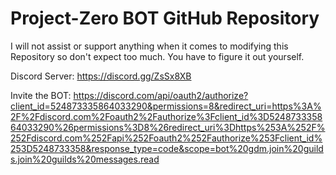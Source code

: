 # Project-Zero BOT GitHub Repository

I will not assist or support anything when it comes to modifying this Repository so don't expect too much. You have to figure it out yourself.

Discord Server: https://discord.gg/ZsSx8XB

Invite the BOT: https://discord.com/api/oauth2/authorize?client_id=524873335864033290&permissions=8&redirect_uri=https%3A%2F%2Fdiscord.com%2Foauth2%2Fauthorize%3Fclient_id%3D524873335864033290%26permissions%3D8%26redirect_uri%3Dhttps%253A%252F%252Fdiscord.com%252Fapi%252Foauth2%252Fauthorize%253Fclient_id%253D5248733358&response_type=code&scope=bot%20gdm.join%20guilds.join%20guilds%20messages.read
